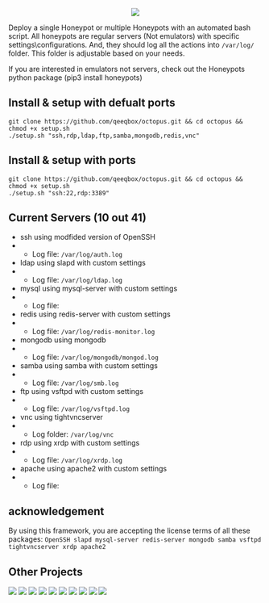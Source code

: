 <p align="center"> <img src="https://raw.githubusercontent.com/qeeqbox/octopus/main/readme/octopus.png"></p>

Deploy a single Honeypot or multiple Honeypots with an automated bash script. All honeypots are regular servers (Not emulators) with specific settings\configurations. And, they should log all the actions into `/var/log/` folder. This folder is adjustable based on your needs.

If you are interested in emulators not servers, check out the Honeypots python package (pip3 install honeypots)

## Install & setup with defualt ports
```
git clone https://github.com/qeeqbox/octopus.git && cd octopus && chmod +x setup.sh
./setup.sh "ssh,rdp,ldap,ftp,samba,mongodb,redis,vnc"
```

## Install & setup with ports
```
git clone https://github.com/qeeqbox/octopus.git && cd octopus && chmod +x setup.sh
./setup.sh "ssh:22,rdp:3389"
```

## Current Servers (10 out 41)
- ssh using modfided version of OpenSSH
- - Log file: `/var/log/auth.log`
- ldap using slapd with custom settings
- - Log file: `/var/log/ldap.log`
- mysql using mysql-server with custom settings
- - Log file: 
- redis using redis-server with custom settings
- - Log file: `/var/log/redis-monitor.log`
- mongodb using mongodb
- - Log file: `/var/log/mongodb/mongod.log`
- samba using samba with custom settings
- - Log file: `/var/log/smb.log`
- ftp using vsftpd with custom settings
- - Log file: `/var/log/vsftpd.log`
- vnc using tightvncserver
- - Log folder: `/var/log/vnc`
- rdp using xrdp with custom settings
- - Log file: `/var/log/xrdp.log`
- apache using apache2 with custom settings
- - Log file:

## acknowledgement
By using this framework, you are accepting the license terms of all these packages: `OpenSSH slapd mysql-server redis-server mongodb samba vsftpd tightvncserver xrdp apache2`

## Other Projects
[![](https://github.com/qeeqbox/.github/blob/main/data/social-analyzer.png)](https://github.com/qeeqbox/social-analyzer) [![](https://github.com/qeeqbox/.github/blob/main/data/analyzer.png)](https://github.com/qeeqbox/analyzer) [![](https://github.com/qeeqbox/.github/blob/main/data/chameleon.png)](https://github.com/qeeqbox/chameleon) [![](https://github.com/qeeqbox/.github/blob/main/data/osint.png)](https://github.com/qeeqbox/osint) [![](https://github.com/qeeqbox/.github/blob/main/data/url-sandbox.png)](https://github.com/qeeqbox/url-sandbox) [![](https://github.com/qeeqbox/.github/blob/main/data/mitre-visualizer.png)](https://github.com/qeeqbox/mitre-visualizer) [![](https://github.com/qeeqbox/.github/blob/main/data/woodpecker.png)](https://github.com/qeeqbox/woodpecker) [![](https://github.com/qeeqbox/.github/blob/main/data/docker-images.png)](https://github.com/qeeqbox/docker-images) [![](https://github.com/qeeqbox/.github/blob/main/data/seahorse.png)](https://github.com/qeeqbox/seahorse) [![](https://github.com/qeeqbox/.github/blob/main/data/rhino.png)](https://github.com/qeeqbox/rhino)
